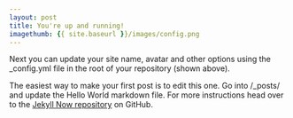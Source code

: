 ```yaml
---
layout: post
title: You're up and running!
imagethumb: {{ site.baseurl }}/images/config.png
---
```


Next you can update your site name, avatar and other options using the _config.yml file in the root of your repository (shown above).

The easiest way to make your first post is to edit this one. Go into /_posts/ and update the Hello World markdown file. For more instructions head over to the [Jekyll Now repository](https://github.com/barryclark/jekyll-now) on GitHub.
